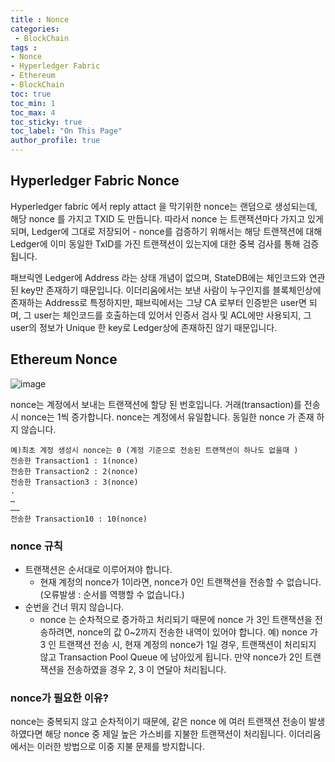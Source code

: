 ```yaml
---
title : Nonce
categories:
 - BlockChain
tags :
- Nonce
- Hyperledger Fabric
- Ethereum
- BlockChain
toc: true
toc_min: 1
toc_max: 4
toc_sticky: true
toc_label: "On This Page"
author_profile: true
---
```


## Hyperledger Fabric Nonce

Hyperledger fabric 에서 reply attact 을 막기위한 nonce는 랜덤으로 생성되는데, 해당 nonce 를 가지고 TXID 도 만듭니다. 따라서 nonce 는 트랜잭션마다 가지고 있게 되며, Ledger에 그대로 저장되어 - nonce를 검증하기 위해서는 해당 트랜잭션에 대해 Ledger에 이미 동일한 TxID를 가진 트랜잭션이 있는지에 대한 중복 검사를 통해 검증됩니다.

패브릭엔 Ledger에 Address 라는 상태 개념이 없으며, StateDB에는 체인코드와 연관된 key만 존재하기 때문입니다. 이더리움에서는 보낸 사람이 누구인지를 블록체인상에 존재하는 Address로 특정하지만, 패브릭에서는 그냥 CA 로부터 인증받은 user면 되며, 그 user는 체인코드를 호출하는데 있어서 인증서 검사 및 ACL에만 사용되지, 그 user의 정보가 Unique 한 key로 Ledger상에 존재하진 않기 때문입니다.

## Ethereum Nonce

![image](https://user-images.githubusercontent.com/44635266/67635401-fdd30e00-f909-11e9-8bcf-6b1f65bc86a6.png)

nonce는 계정에서 보내는 트랜잭션에 할당 된 번호입니다.
거래(transaction)를 전송시 nonce는 1씩 증가합니다.
nonce는 계정에서 유일합니다. 동일한 nonce 가 존재 하지 않습니다.

```
예)최초 계정 생성시 nonce는 0 (계정 기준으로 전송된 트랜잭션이 하나도 없을때 )
전송한 Transaction1 : 1(nonce)
전송한 Transaction2 : 2(nonce)
전송한 Transaction3 : 3(nonce)
.
…
……
전송한 Transaction10 : 10(nonce)
```

### nonce 규칙

* 트랜잭션은 순서대로 이루어져야 합니다.
  * 현재 계정의 nonce가 1이라면, nonce가 0인 트랜잭션을 전송할 수 없습니다. (오류발생 : 순서를 역행할 수 없습니다.)
* 순번을 건너 뛰지 않습니다.
  * nonce 는 순차적으로 증가하고 처리되기 때문에 nonce 가 3인 트랜잭션을 전송하려면, nonce의 값 0~2까지 전송한 내역이 있어야 합니다.
예) nonce 가 3 인 트랜잭션 전송 시, 현재 계정의 nonce가 1일 경우, 트랜잭션이 처리되지 않고 Transaction Pool Queue 에 남아있게 됩니다. 만약 nonce가 2인 트랜잭션을 전송하였을 경우 2, 3 이 연달아 처리됩니다.

### nonce가 필요한 이유?

nonce는 중복되지 않고 순차적이기 때문에, 같은 nonce 에 여러 트랜잭션 전송이 발생하였다면 해당 nonce 중 제일 높은 가스비를 지불한 트랜잭션이 처리됩니다. 이더리움에서는 이러한 방법으로 이중 지불 문제를 방지합니다.
